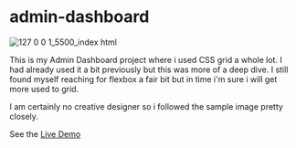 # admin-dashboard

![127 0 0 1_5500_index html](https://github.com/Matt-998/admin-dashboard/assets/123720140/88a67fe3-9fdd-470b-8b92-6982b9ddfd33)


This is my Admin Dashboard project where i used CSS grid a whole lot. I had already used it a bit previously but this was more of a deep dive.
I still found myself reaching for flexbox a fair bit but in time i'm sure i will get more used to grid.

I am certainly no creative designer so i followed the sample image pretty closely.

See the <a href="https://matt-998.github.io/admin-dashboard/" target="_blank">Live Demo</a>
